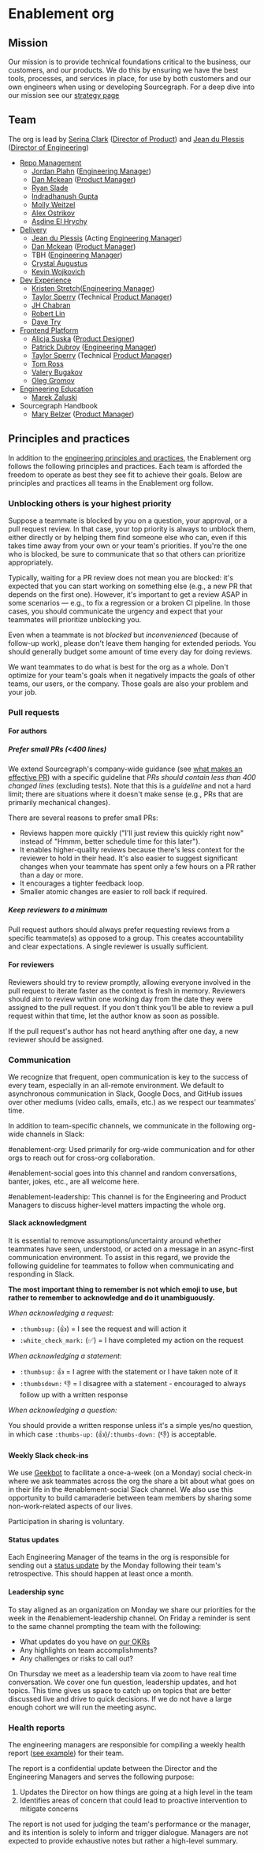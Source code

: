 # Enablement org

## Mission

Our mission is to provide technical foundations critical to the business, our customers, and our products. We do this by ensuring we have the best tools, processes, and services in place, for use by both customers and our own engineers when using or developing Sourcegraph. For a deep dive into our mission see our [strategy page](../../../company/strategy/enablement/index.md)

## Team

The org is lead by [Serina Clark](../../../team/index.md#serina-clark) ([Director of Product](../../product/roles/index.md#director-of-product)) and [Jean du Plessis](../../../team/index.md#jean-du-plessis) ([Director of Engineering](../roles.md#director-of-engineering))

- [Repo Management](repo-management/index.md)
  - [Jordan Plahn](../../../team/index.md#jordan-plahn) ([Engineering Manager](../roles.md#engineering-manager))
  - [Dan Mckean](../../../team/index.md#dan-mckean) ([Product Manager](../../product/roles/index.md#product-manager))
  - [Ryan Slade](../../../team/index.md#ryan-slade)
  - [Indradhanush Gupta](../../../team/index.md#indradhanush-gupta)
  - [Molly Weitzel](../../../team/index.md#molly-weitzel)
  - [Alex Ostrikov](../../../team/index.md#alexander-ostrikov)
  - [Asdine El Hrychy](../../../team/index.md#asdine-el-hrychy)
- [Delivery](delivery/index.md)
  - [Jean du Plessis](../../../team/index.md#jean-du-plessis) (Acting [Engineering Manager](../roles.md#engineering-manager))
  - [Dan Mckean](../../../team/index.md#dan-mckean) ([Product Manager](../../product/roles/index.md#product-manager))
  - TBH ([Engineering Manager](../roles.md#engineering-manager))
  - [Crystal Augustus](../../../team/index.md#crystal-augustus)
  - [Kevin Wojkovich](../../../team/index.md#kevin-wojkovich)
- [Dev Experience](dev-experience/index.md)
  - [Kristen Stretch](../../../team/index.md#kristen-stretch)([Engineering Manager](../roles.md#engineering-manager))
  - [Taylor Sperry](../../../team/index.md#taylor-sperry) (Technical [Product Manager](../../product/roles/index.md#product-manager))
  - [JH Chabran](../../../team/index.md#jh-chabran)
  - [Robert Lin](../../../team/index.md#robert-lin)
  - [Dave Try](../../../team/index.md#dave-try)
- [Frontend Platform](frontend-platform/index.md)
  - [Alicja Suska](../../../team/index.md#alicja-suska) ([Product Designer](../../product/roles/index.md#product-designer))
  - [Patrick Dubroy](../../../team/index.md#patrick-dubroy) ([Engineering Manager](../roles.md#engineering-manager))
  - [Taylor Sperry](../../../team/index.md#taylor-sperry) (Technical [Product Manager](../../product/roles/index.md#product-manager))
  - [Tom Ross](../../../team/index.md#tom-ross)
  - [Valery Bugakov](../../../team/index.md#valery-bugakov)
  - [Oleg Gromov](../../../team/index.md#oleg-gromov)
- [Engineering Education](engineering-education/index.md)
  - [Marek Zaluski](../../../team/index.md#marek-zaluski)
- Sourcegraph Handbook
  - [Mary Belzer](../../../team/index.md#mary-belzer) ([Product Manager](../../product/roles/index.md#product-manager))

## Principles and practices

In addition to the [engineering principles and practices](../principles-and-practices.md), the Enablement org follows the following principles and practices. Each team is afforded the freedom to operate as best they see fit to achieve their goals. Below are principles and practices all teams in the Enablement org follow.

### Unblocking others is your highest priority

Suppose a teammate is blocked by you on a question, your approval, or a pull request review. In that case, your top priority is always to unblock them, either directly or by helping them find someone else who can, even if this takes time away from your own or your team's priorities. If you're the one who is blocked, be sure to communicate that so that others can prioritize appropriately.

Typically, waiting for a PR review does not mean you are blocked: it's expected that you can start working on something else (e.g., a new PR that depends on the first one). However, it's important to get a review ASAP in some scenarios — e.g., to fix a regression or a broken CI pipeline. In those cases, you should communicate the urgency and expect that your teammates will prioritize unblocking you.

Even when a teammate is not _blocked_ but _inconvenienced_ (because of follow-up work), please don't leave them hanging for extended periods. You should generally budget some amount of time every day for doing reviews.

We want teammates to do what is best for the org as a whole. Don't optimize for your team's goals when it negatively impacts the goals of other teams, our users, or the company. Those goals are also your problem and your job.

### Pull requests

#### For authors

##### Prefer small PRs (<400 lines)

We extend Sourcegraph's company-wide guidance (see [what makes an effective PR](https://docs.sourcegraph.com/dev/background-information/code_reviews#what-makes-an-effective-pull-request-pr)) with a specific guideline that _PRs should contain less than 400 changed lines_ (excluding tests). Note that this is a _guideline_ and not a hard limit; there are situations where it doesn't make sense (e.g., PRs that are primarily mechanical changes).

There are several reasons to prefer small PRs:

- Reviews happen more quickly ("I'll just review this quickly right now" instead of "Hmmm, better schedule time for this later").
- It enables higher-quality reviews because there's less context for the reviewer to hold in their head. It's also easier to suggest significant changes when your teammate has spent only a few hours on a PR rather than a day or more.
- It encourages a tighter feedback loop.
- Smaller atomic changes are easier to roll back if required.

##### Keep reviewers to a minimum

Pull request authors should always prefer requesting reviews from a specific teammate(s) as opposed to a group. This creates accountability and clear expectations. A single reviewer is usually sufficient.

#### For reviewers

Reviewers should try to review promptly, allowing everyone involved in the pull request to iterate faster as the context is fresh in memory. Reviewers should aim to review within one working day from the date they were assigned to the pull request. If you don't think you'll be able to review a pull request within that time, let the author know as soon as possible.

If the pull request's author has not heard anything after one day, a new reviewer should be assigned.

### Communication

We recognize that frequent, open communication is key to the success of every team, especially in an all-remote environment.
We default to asynchronous communication in Slack, Google Docs, and GitHub issues over other mediums (video calls, emails, etc.) as we respect our teammates' time.

In addition to team-specific channels, we communicate in the following org-wide channels in Slack:

#enablement-org: Used primarily for org-wide communication and for other orgs to reach out for cross-org collaboration.

#enablement-social goes into this channel and random conversations, banter, jokes, etc., are all welcome here.

#enablement-leadership: This channel is for the Engineering and Product Managers to discuss higher-level matters impacting the whole org.

#### Slack acknowledgment

It is essential to remove assumptions/uncertainty around whether teammates have seen, understood, or acted on a message in an async-first communication environment.
To assist in this regard, we provide the following guideline for teammates to follow when communicating and responding in Slack.

**The most important thing to remember is not which emoji to use, but rather to remember to acknowledge and do it unambiguously.**

_When acknowledging a request:_

- `:thumbsup:` (👍) = I see the request and will action it
- `:white_check_mark:` (✅) = I have completed my action on the request

_When acknowledging a statement:_

- `:thumbsup:` 👍 = I agree with the statement or I have taken note of it
- `:thumbsdown:` 👎 = I disagree with a statement - encouraged to always follow up with a written response

_When acknowledging a question:_

You should provide a written response unless it's a simple yes/no question, in which case `:thumbs-up:` (👍)/`:thumbs-down:` (👎) is acceptable.

#### Weekly Slack check-ins

We use [Geekbot](https://geekbot.com/) to facilitate a once-a-week (on a Monday) social check-in where we ask teammates across the org the share a bit about what goes on in their life in the #enablement-social Slack channel. We also use this opportunity to build camaraderie between team members by sharing some non-work-related aspects of our lives.

Participation in sharing is voluntary.

#### Status updates

Each Engineering Manager of the teams in the org is responsible for sending out a [status update](../engineering-management.md#status-updates) by the Monday following their team's retrospective. This should happen at least once a month.

#### Leadership sync

To stay aligned as an organization on Monday we share our priorities for the week in the #enablement-leadership channel. On Friday a reminder is sent to the same channel prompting the team with the following:

- What updates do you have on [our OKRs](https://github.com/orgs/sourcegraph/projects/214/views/14?visibleFields=%5B%22Title%22%2C%22Assignees%22%2C%22Status%22%2C188005%2C247470%2C284758%2C253662%2C243177%5D)
- Any highlights on team accomplishments?
- Any challenges or risks to call out?

On Thursday we meet as a leadership team via zoom to have real time conversation. We cover one fun question, leadership updates, and hot topics. This time gives us space to catch up on topics that are better discussed live and drive to quick decisions. If we do not have a large enough cohort we will run the meeting async.

### Health reports

The engineering managers are responsible for compiling a weekly health report ([see example](https://docs.google.com/spreadsheets/d/1PnRPydNYLF2Als3KpVuIYO8dXeqckp_sbowVkvkdkeE/edit)) for their team.

The report is a confidential update between the Director and the Engineering Managers and serves the following purpose:

1. Updates the Director on how things are going at a high level in the team
1. Identifies areas of concern that could lead to proactive intervention to mitigate concerns

The report is not used for judging the team's performance or the manager, and its intention is solely to inform and trigger dialogue. Managers are not expected to provide exhaustive notes but rather a high-level summary.
